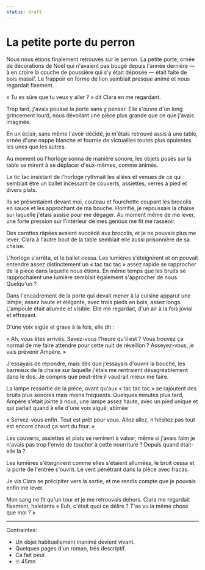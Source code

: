 ```yaml
---
status: draft
---
```


# La petite porte du perron

Nous nous étions finalement retrouvés sur le perron. La petite porte, ornée de décorations de Noël qui n'avaient pas bougé depuis l'année dernière — à en croire la couche de poussière qui s'y était déposée — était faite de bois massif. Le frappoir en forme de lion semblait presque animé et nous regardait fixement.

« Tu es sûre que tu veux y aller ? » dit Clara en me regardant.

Trop tard, j'avais poussé la porte sans y penser. Elle s'ouvre d'un long grincement lourd, nous dévoilant une pièce plus grande que ce que j'avais imaginée. 

En un éclair, sans même l'avoir décidé, je m'étais retrouvé assis à une table, ornée d'une nappe blanche et fournie de victuailles toutes plus opulentes les unes que les autres.

Au moment où l'horloge sonna de manière sonore, les objets posés sur la table se mirent à se déplacer d'eux-mêmes, comme animés.

Le tic tac insistant de l'horloge rythmait les allées et venues de ce qui semblait être un ballet incessant de couverts, assiettes, verres à pied et divers plats.

Ils se présentaient devant moi, couteau et fourchette coupant les brocolis en sauce et les approchant de ma bouche. Horrifié, je repoussais la chaise sur laquelle j'étais assise pour me dégager. Au moment même de me lever, une forte pression sur l'intérieur de mes genoux me fit me rasseoir.

Des carottes râpées avaient succédé aux brocolis, et je ne pouvais plus me lever. Clara à l'autre bout de la table semblait elle aussi prisonnière de sa chaise.

L'horloge s'arrêta, et le ballet cessa. Les lumières s'éteignirent et on pouvait entendre assez distinctement un « tac tac tac » assez rapide se rapprocher de la pièce dans laquelle nous étions. En même temps que les bruits se rapprochaient une lumière semblait également s'approcher de nous. Quelqu'un ?

Dans l'encadrement de la porte qui devait mener à la cuisine apparut une lampe, assez haute et élégante, avec trois pieds en bois, assez longs. L'ampoule était allumée et visible. Elle me regardait, d'un air à la fois jovial et effrayant.

D'une voix aigüe et grave à la fois, elle dit :

« Ah, vous êtes arrivés. Savez-vous l'heure qu'il est ? Vous trouvez ça normal de me faire attendre pour cette nuit de réveillon ? Asseyez-vous, je vais prévenir Ampère. »

J'essayais de répondre, mais dès que j'essayais d'ouvrir la bouche, les barreaux de la chaise sur laquelle j'étais me rentraient désagréablement dans le dos. Je compris que peut-être il vaudrait mieux me taire.

La lampe ressortie de la pièce, avant qu'aux « tac tac tac » se rajoutent des bruits plus sonores mais moins fréquents. Quelques minutes plus tard, Ampère s'était jointe à nous, une lampe assez haute, avec un pied unique et qui parlait quand à elle d'une voix aiguë, abîmée

« Servez-vous enfin. Tout est prêt pour vous. Allez allez, n'hésitez pas tout est encore chaud ça sort du four. »

Les couverts, assiettes et plats se remirent à valser, même si j'avais faim je n'avais pas trop l'envie de toucher à cette nourriture ? Depuis quand était-elle là ?

Les lumières s'éteignirent comme elles s'étaient allumées, le bruit cessa et la porte de l'entrée s'ouvrit. Le vent pénétrant dans la pièce avec fracas.

Je vis Clara se précipiter vers la sortie, et me rendis compte que je pouvais enfin me lever.

Mon sang ne fit qu'un tour et je me retrouvais dehors. Clara me regardait fixement, haletante « Euh, c'était quoi ce délire ? T'as vu la même chose que moi ? »

---

Contraintes: 

- Un objet habituellement inanimé devient vivant.
- Quelques pages d'un roman, très descriptif.
- Ca fait peur.
- ⏲ 45mn





